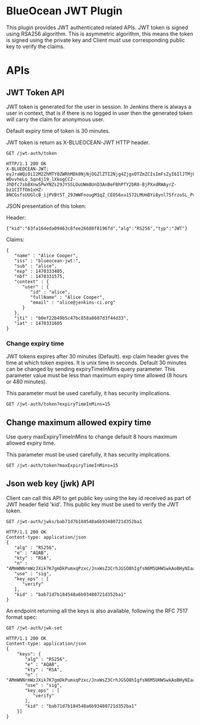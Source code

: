 # BlueOcean JWT Plugin

This plugin provides JWT authenticated related APIs. JWT token is signed using RSA256 algorithm. This is asymmetric 
algorithm, this means the token is signed using the private key and Client must use corresponding public key to verify 
the claims. 

# APIs

## JWT Token API

JWT token is generated for the user in session. In Jenkins there is always a user in context, that is if there is no 
logged in user then the generated token will carry the claim for anonymous user.

Default expiry time of token is 30 minutes.

JWT token is return as X-BLUEOCEAN-JWT HTTP header. 


    GET /jwt-auth/token
    
    HTTP/1.1 200 OK
    X-BLUEOCEAN-JWT: eyJraWQiOiI2M2ZhMTY0ZWRhMDk0NjNjOGZlZTI2Njg4ZjgxOTZmZCIsImFsZyI6IlJTMjU2IiwidHlwIjoiSldUIn0.eyJqdGkiOiJiMGVmMjJiNDliNWM0N2JjODU4YTg2MDdkM2Y0NGQzMyIsImlzcyI6ImJsdWVvY2Vhbi1qd3Q6Iiwic3ViIjoiYWxpY2UiLCJuYW1lIjoiQWxpY2UgQ29vcGVyIiwiaWF0IjoxNDcwMzMxNjA1LCJleHAiOjE0NzAzMzM0MDUsIm5iZiI6MTQ3MDMzMTU3NSwiY29udGV4dCI6eyJ1c2VyIjp7ImlkIjoiYWxpY2UiLCJmdWxsTmFtZSI6IkFsaWNlIENvb3BlciIsImVtYWlsIjoiYWxpY2VAamVua2lucy1jaS5vcmcifX19.H1iZAR2ajMeWRhh1VDdbqOtD7Wo0e0FZx8JDDNzphLu2DaLlxVRzBbhZ5TllvPx787kbNeK2tymFu_2Y_59qkq7YxZkrJctZTeiHVlTlHIxf2woBBggkIgoSvzNSsCcX73vjH5A5e54T5e8rUjF56XP05d5-WDvvheLo_Sqn4j19_lXkogCC2-JhDfc7sb8Xnw5PwYNZs29JYSSLOuUWm8UnD3AnBeFBhPfY2bR8-BjPXxdRWAyrZ-bz1CITfOm1xHZ-8NCGsfsUUGlcB_ijPVBt5T_29JWWFnougM1qZ_CEO56xu1572LMUmBYi8ynl75frzoSL_PvZYMXF47zcdg

JSON presentation of this token:

Header:

    {"kid":"63fa164eda09463c8fee26688f8196fd","alg":"RS256","typ":"JWT"}
    
Claims:

    {
       "name" : "Alice Cooper",
       "iss" : "blueocean-jwt:",
       "sub" : "alice",
       "exp" : 1470333405,
       "nbf" : 1470331575,
       "context" : {
          "user" : {
             "id" : "alice",
             "fullName" : "Alice Cooper",
             "email" : "alice@jenkins-ci.org"
          }
       },
       "jti" : "b0ef22b49b5c47bc858a8607d3f44d33",
       "iat" : 1470331605
    }

### Change expiry time

JWT tokens expires after 30 minutes (Default). exp claim header gives the time at which token expires. It is unix time 
in seconds. Default 30 minutes can be changed by sending expiryTimeInMins query parameter. This parameter value must be 
less than maximum expiry time allowed (8 hours or 480 minutes).   

This parameter must be used carefully, it has security implications.

    GET /jwt-auth/token?expiryTimeInMins=15

## Change maximum allowed expiry time

Use query maxExpiryTimeInMins to change default 8 hours maximum allowed expiry time.

This parameter must be used carefully, it has security implications.

    GET /jwt-auth/token?maxExpiryTimeInMins=15

## Json web key (jwk) API 

Client can call this API to get public key using the key id received as part of JWT header field 'kid'. This public key 
must be used to verify the JWT token.

    GET /jwt-auth/jwks/bab71d7b184548a6b93480721d352ba1
     
    HTTP/1.1 200 OK
    Content-type: application/json
    {
       "alg" : "RS256",
       "e" : "AQAB",
       "kty" : "RSA",
       "n" : "AMmWNNrmWzJXik7K7gmDkPumxqPzxc/JnxWsZ3CrhJGSO8hIgfsN6M5UHWSwkAoBHyNIaaPXhubWpcWCRewiI0U2Aw4jO3vzxNndRB9YaDPrrWDjvKBaqMC08IePPxmxXCj3ZS0QoEpf6rczdm2f9Of6Fro0TufXf2EYjLndBH7ep6iDQ4/TG7FkD7o39/GXuHAin0sz7atrPun3tlkuxllu5XNV+yW6WusrNIz3txyvKKEyQX950eW/6mMD0hS6yT7TbAwfrxkTnq4SiagCTllV+ct4wfnONDrao3WYgZnNgohsX/nEnYMHYq592n2WZW/i2+PNaFZlL2+3QgWO4qc=",
       "use" : "sig",
       "key_ops" : [
          "verify"
       ],
       "kid" : "bab71d7b184548a6b93480721d352ba1"
    }

An endpoint returning all the keys is also available, following the RFC 7517 format spec:

    GET /jwt-auth/jwk-set
     
    HTTP/1.1 200 OK
    Content-type: application/json
    {
        "keys": {
           "alg" : "RS256",
           "e" : "AQAB",
           "kty" : "RSA",
           "n" : "AMmWNNrmWzJXik7K7gmDkPumxqPzxc/JnxWsZ3CrhJGSO8hIgfsN6M5UHWSwkAoBHyNIaaPXhubWpcWCRewiI0U2Aw4jO3vzxNndRB9YaDPrrWDjvKBaqMC08IePPxmxXCj3ZS0QoEpf6rczdm2f9Of6Fro0TufXf2EYjLndBH7ep6iDQ4/TG7FkD7o39/GXuHAin0sz7atrPun3tlkuxllu5XNV+yW6WusrNIz3txyvKKEyQX950eW/6mMD0hS6yT7TbAwfrxkTnq4SiagCTllV+ct4wfnONDrao3WYgZnNgohsX/nEnYMHYq592n2WZW/i2+PNaFZlL2+3QgWO4qc=",
           "use" : "sig",
           "key_ops" : [
              "verify"
           ],
           "kid" : "bab71d7b184548a6b93480721d352ba1"
        }]
    }
